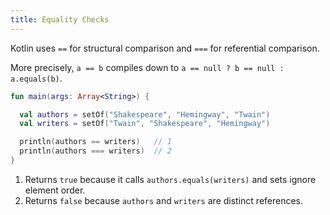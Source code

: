 ```yaml
---
title: Equality Checks
---
```


Kotlin uses `==` for structural comparison and `===` for referential comparison.

More precisely, `a == b` compiles down to `a == null ? b == null : a.equals(b)`.

<div class="sample" markdown="1">

```kotlin
fun main(args: Array<String>) {

  val authors = setOf("Shakespeare", "Hemingway", "Twain")
  val writers = setOf("Twain", "Shakespeare", "Hemingway")

  println(authors == writers)   // 1
  println(authors === writers)  // 2
}
```

</div>

1. Returns `true` because it calls `authors.equals(writers)` and sets ignore element order.
2. Returns `false` because `authors` and `writers` are distinct references.

